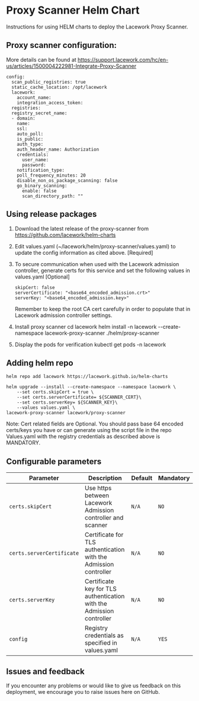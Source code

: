 # Proxy Scanner Helm Chart

Instructions for using HELM charts to deploy the Lacework Proxy Scanner.

## Proxy scanner configuration: 
More details can be found at https://support.lacework.com/hc/en-us/articles/1500004222981-Integrate-Proxy-Scanner
```
config:
  scan_public_registries: true
  static_cache_location: /opt/lacework
  lacework:
    account_name: 
    integration_access_token: 
  registries:
  registry_secret_name:
  - domain:
    name:
    ssl:
    auto_poll:
    is_public:
    auth_type:
    auth_header_name: Authorization
    credentials:
      user_name:
      password:
    notification_type:
    poll_frequency_minutes: 20
    disable_non_os_package_scanning: false
    go_binary_scanning:
      enable: false
      scan_directory_path: ""
```
## Using release packages

1. Download the latest release of the proxy-scanner from https://github.com/lacework/helm-charts

2. Edit values.yaml (~/lacework/helm/proxy-scanner/values.yaml) to update the config information as cited above. [Required]
      
3. To secure communication when used with the Lacework admission controller, 
   generate certs for this service and set the following values in values.yaml [Optional]
   ```   
   skipCert: false
   serverCertificate: "<base64_encoded_admission.crt>"
   serverKey: "<base64_encoded_admission.key>"
   ```
   Remember to keep the root CA cert carefully in order to populate that in Lacework admission controller settings.

4. Install proxy scanner
   cd lacework
   helm install -n lacework --create-namespace lacework-proxy-scanner ./helm/proxy-scanner

5. Display the pods for verification
   kubectl get pods -n lacework
   
## Adding helm repo
```
helm repo add lacework https://lacework.github.io/helm-charts 

helm upgrade --install --create-namespace --namespace lacework \
    --set certs.skipCert = true \
    --set certs.serverCertificate= ${SCANNER_CERT}\
    --set certs.serverKey= ${SCANNER_KEY}\
    --values values.yaml \
lacework-proxy-scanner lacework/proxy-scanner
```
Note:
Cert related fields are Optional.
You should pass base 64 encoded certs/keys you have or can generate using the script file in the repo
Values.yaml with the registry credentials as described above is MANDATORY.

## Configurable parameters

| Parameter                         | Description                                                                 | Default                   | Mandatory               |
| --------------------------------- | --------------------------------------------------------------------------- | ------------------------- | ----------------------- |
| `certs.skipCert`                  | Use https between Lacework Admission controller and scanner                 | `N/A`                     | `NO`                   |
| `certs.serverCertificate`         | Certificate for TLS authentication with the Admission controller            | `N/A`                     | `NO`                   |
| `certs.serverKey`                 | Certificate key for TLS authentication with the Admission controller        | `N/A`                     | `NO`                   |
| `config`                          | Registry credentials as specified in values.yaml                            | `N/A  `                   | `YES`                   |

## Issues and feedback

If you encounter any problems or would like to give us feedback on this deployment, we encourage you to raise issues here on GitHub.